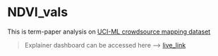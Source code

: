 # NDVI_vals

This is term-paper analysis on <a href="https://archive.ics.uci.edu/ml/datasets/Crowdsourced+Mapping" target="_blank"> UCI-ML crowdsource mapping dataset </a>

> Explainer dashboard can be accessed here --> <a href="https://armangrewal007.github.io/ndvi_vals/" target="_blank"> live_link </a>
